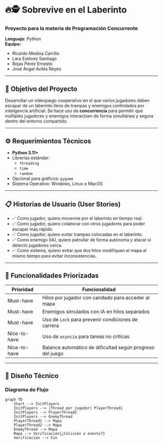 # 🔥🕵️ Sobrevive en el Laberinto

### Proyecto para la materia de **Programación Concurrente**  
**Lenguaje:** Python  
**Equipo:**
- Ricardo Medina Carrillo  
- Lara Estévez Santiago  
- Rojas Pérez Ernesto  
- José Ángel Avilés Reyes  

---

## 🎯 Objetivo del Proyecto

Desarrollar un videojuego cooperativo en el que varios jugadores deben escapar de un laberinto lleno de trampas y enemigos controlados por inteligencia artificial. Se hace uso de **concurrencia** para permitir que múltiples jugadores y enemigos interactúen de forma simultánea y segura dentro del entorno compartido.

---

## ⚙️ Requerimientos Técnicos

- **Python 3.11+**
- Librerías estándar:
  - `threading`
  - `time`
  - `random`
- Opcional para gráficos: `pygame`
- Sistema Operativo: Windows, Linux o MacOS

---

## 📋 Historias de Usuario (User Stories)

- ✅ Como jugador, quiero moverme por el laberinto en tiempo real.
- ✅ Como jugador, quiero colaborar con otros jugadores para poder escapar más rápido.
- ✅ Como jugador, quiero evitar trampas colocadas en el laberinto.
- ✅ Como enemigo (IA), quiero patrullar de forma autónoma y atacar si detecto jugadores cerca.
- ✅ Como sistema, quiero evitar que dos hilos modifiquen el mapa al mismo tiempo para evitar inconsistencias.

---

## 🔧 Funcionalidades Priorizadas

| Prioridad     | Funcionalidad                                           |
|---------------|----------------------------------------------------------|
| Must-have     | Hilos por jugador con candado para acceder al mapa       |
| Must-have     | Enemigos simulados con IA en hilos separados             |
| Must-have     | Uso de `Lock` para prevenir condiciones de carrera       |
| Nice-to-have  | Uso de `asyncio` para tareas no críticas                 |
| Nice-to-have  | Balance automático de dificultad según progreso del juego|

---

## 🧩 Diseño Técnico

### Diagrama de Flujo

```mermaid
graph TD
    Start --> InitPlayers
    InitPlayers --> |Thread por jugador| PlayerThread1
    InitPlayers --> PlayerThread2
    InitPlayers --> EnemyThread
    PlayerThread1 --> Mapa
    PlayerThread2 --> Mapa
    EnemyThread --> Mapa
    Mapa --> Verificación{¿Colisión o evento?}
    Verificación --> Fin

